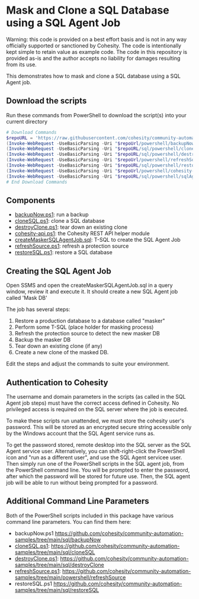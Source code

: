 # Mask and Clone a SQL Database using a SQL Agent Job

Warning: this code is provided on a best effort basis and is not in any way officially supported or sanctioned by Cohesity. The code is intentionally kept simple to retain value as example code. The code in this repository is provided as-is and the author accepts no liability for damages resulting from its use.

This demonstrates how to mask and clone a SQL database using a SQL Agent job.

## Download the scripts

Run these commands from PowerShell to download the script(s) into your current directory

```powershell
# Download Commands
$repoURL = 'https://raw.githubusercontent.com/cohesity/community-automation-samples/main'
(Invoke-WebRequest -UseBasicParsing -Uri "$repoUrl/powershell/backupNow/backupNow.ps1").content | Out-File "backupNow.ps1"; (Get-Content "backupNow.ps1") | Set-Content "backupNow.ps1"
(Invoke-WebRequest -UseBasicParsing -Uri "$repoURL/sql/powershell/cloneSQL/cloneSQL.ps1").content | Out-File "cloneSQL.ps1"; (Get-Content "cloneSQL.ps1") | Set-Content "cloneSQL.ps1"
(Invoke-WebRequest -UseBasicParsing -Uri "$repoURL/sql/powershell/destroyClone/destroyClone.ps1").content | Out-File "destroyClone.ps1"; (Get-Content "destroyClone.ps1") | Set-Content "destroyClone.ps1"
(Invoke-WebRequest -UseBasicParsing -Uri "$repoUrl/powershell/refreshSource/refreshSource.ps1").content | Out-File "refreshSource.ps1"; (Get-Content "refreshSource.ps1") | Set-Content "refreshSource.ps1"
(Invoke-WebRequest -UseBasicParsing -Uri "$repoURL/sql/powershell/restoreSQL/restoreSQL.ps1").content | Out-File "restoreSQL.ps1"; (Get-Content "restoreSQL.ps1") | Set-Content "restoreSQL.ps1"
(Invoke-WebRequest -UseBasicParsing -Uri "$repoUrl/powershell/cohesity-api/cohesity-api.ps1").content | Out-File cohesity-api.ps1; (Get-Content cohesity-api.ps1) | Set-Content cohesity-api.ps1
(Invoke-WebRequest -UseBasicParsing -Uri "$repoURL/sql/powershell/sqlAgentJob-maskDB/createMaskerSQLAgentJob.sql").content | Out-File createMaskerSQLAgentJob.sql; (Get-Content createMaskerSQLAgentJob.sql) | Set-Content createMaskerSQLAgentJob.sql
# End Download Commands
```

## Components

* [backupNow.ps1](https://raw.githubusercontent.com/cohesity/community-automation-samples/main/sql/sqlAgentJob-maskDB/backupNow.ps1): run a backup
* [cloneSQL.ps1](https://raw.githubusercontent.com/cohesity/community-automation-samples/main/sql/sqlAgentJob-maskDB/cloneSQL.ps1): clone a SQL database
* [destroyClone.ps1](https://raw.githubusercontent.com/cohesity/community-automation-samples/main/sql/sqlAgentJob-maskDB/destroyClone.ps1): tear down an existing clone
* [cohesity-api.ps1](https://raw.githubusercontent.com/cohesity/community-automation-samples/main/sql/sqlAgentJob-maskDB/cohesity-api.ps1): the Cohesity REST API helper module
* [createMaskerSQLAgentJob.sql](https://raw.githubusercontent.com/cohesity/community-automation-samples/main/sql/sqlAgentJob-maskDB/createMaskerSQLAgentJob.sql): T-SQL to create the SQL Agent Job
* [refreshSource.ps1](https://raw.githubusercontent.com/cohesity/community-automation-samples/main/sql/sqlAgentJob-maskDB/refreshSource.ps1): refresh a protection source
* [restoreSQL.ps1](https://raw.githubusercontent.com/cohesity/community-automation-samples/main/sql/sqlAgentJob-maskDB/restoreSQL.ps1): restore a SQL database

## Creating the SQL Agent Job

Open SSMS and open the createMaskerSQLAgentJob.sql in a query window, review it and execute it. It should create a new SQL Agent job called 'Mask DB'

The job has several steps:

1) Restore a production database to a database called "masker"
2) Perform some T-SQL (place holder for masking process)
3) Refresh the protection source to detect the new masker DB
4) Backup the masker DB
5) Tear down an existing clone (if any)
6) Create a new clone of the masked DB.

Edit the steps and adjust the commands to suite your environment.

## Authentication to Cohesity

The username and domain parameters in the scripts (as called in the SQL Agent job steps) must have the correct access defined in Cohesity. No privileged access is required on the SQL server where the job is executed.

To make these scripts run unattended, we must store the cohesity user's password. This will be stored as an encrypted secure string accessible only by the Windows account that the SQL Agent service runs as.

To get the password stored, remote desktop into the SQL server as the SQL Agent service user. Alternatively, you can shift-right-click the PowerShell icon and "run as a different user", and use the SQL Agent servicee user. Then simply run one of the PowerShell scripts in the SQL agent job, from the PowerShell command line. You will be prompted to enter the password, after which the password will be stored for future use. Then, the SQL agent job will be able to run without being prompted for a password.

## Additional Command Line Parameters

Both of the PowerShell scripts included in this package have various command line parameters. You can find them here:

* backupNow.ps1 <https://github.com/cohesity/community-automation-samples/tree/main/sql/backupNow>
* [cloneSQL.ps1](https://raw.githubusercontent.com/cohesity/community-automation-samples/main/sql/sqlAgentJob-maskDB/cloneSQL.ps1): <https://github.com/cohesity/community-automation-samples/tree/main/sql/cloneSQL>
* [destroyClone.ps1](https://raw.githubusercontent.com/cohesity/community-automation-samples/main/sql/sqlAgentJob-maskDB/destroyClone.ps1): <https://github.com/cohesity/community-automation-samples/tree/main/sql/destroyClone>
* [refreshSource.ps1](https://raw.githubusercontent.com/cohesity/community-automation-samples/main/sql/sqlAgentJob-maskDB/refreshSource.ps1): <https://github.com/cohesity/community-automation-samples/tree/main/powershell/refreshSource>
* restoreSQL.ps1 <https://github.com/cohesity/community-automation-samples/tree/main/sql/restoreSQL>
